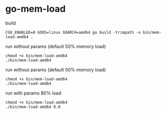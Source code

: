 # go-mem-load


build
```
CGO_ENABLED=0 GOOS=linux GOARCH=amd64 go build -trimpath -o bin/mem-load-amd64 .
```

run without params (default 50% memory load)
```
chmod +x bin/mem-load-amd64
./bin/mem-load-amd64 
```

run without params (default 50% memory load)
```
chmod +x bin/mem-load-amd64
./bin/mem-load-amd64 
```


run with params 80% load
```
chmod +x bin/mem-load-amd64
./bin/mem-load-amd64 0.8
```

